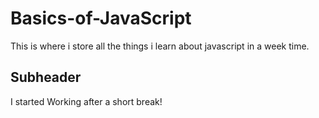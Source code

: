 # Basics-of-JavaScript

This is where i store all the things i learn about javascript in a week time. 

## Subheader

I started Working after a short break!